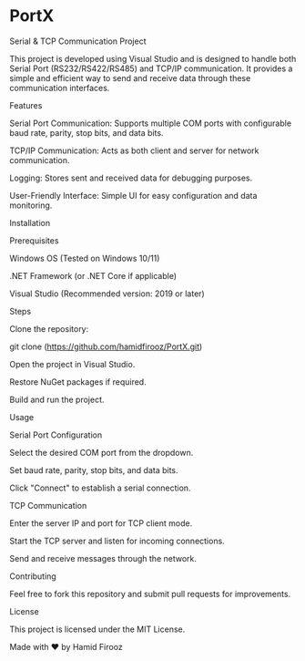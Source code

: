 # PortX
Serial & TCP Communication Project

This project is developed using Visual Studio and is designed to handle both Serial Port (RS232/RS422/RS485) and TCP/IP communication. It provides a simple and efficient way to send and receive data through these communication interfaces.

Features

Serial Port Communication: Supports multiple COM ports with configurable baud rate, parity, stop bits, and data bits.

TCP/IP Communication: Acts as both client and server for network communication.

Logging: Stores sent and received data for debugging purposes.

User-Friendly Interface: Simple UI for easy configuration and data monitoring.

Installation

Prerequisites

Windows OS (Tested on Windows 10/11)

.NET Framework (or .NET Core if applicable)

Visual Studio (Recommended version: 2019 or later)

Steps

Clone the repository:

git clone (https://github.com/hamidfirooz/PortX.git)

Open the project in Visual Studio.

Restore NuGet packages if required.

Build and run the project.

Usage

Serial Port Configuration

Select the desired COM port from the dropdown.

Set baud rate, parity, stop bits, and data bits.

Click "Connect" to establish a serial connection.

TCP Communication

Enter the server IP and port for TCP client mode.

Start the TCP server and listen for incoming connections.

Send and receive messages through the network.

Contributing

Feel free to fork this repository and submit pull requests for improvements.

License

This project is licensed under the MIT License.

Made with ❤️ by Hamid Firooz
